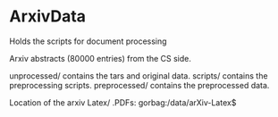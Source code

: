 # ArxivData
Holds the scripts for document processing

Arxiv abstracts (80000 entries) from the CS side.

unprocessed/ contains the tars and original data.
scripts/ contains the preprocessing scripts.
preprocessed/ contains the preprocessed data.

Location of the arxiv Latex/ .PDFs:
gorbag:/data/arXiv-Latex$

